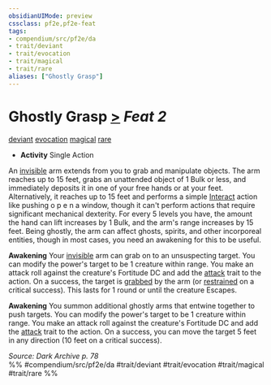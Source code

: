 ```yaml
---
obsidianUIMode: preview
cssclass: pf2e,pf2e-feat
tags:
- compendium/src/pf2e/da
- trait/deviant
- trait/evocation
- trait/magical
- trait/rare
aliases: ["Ghostly Grasp"]
---
```

# Ghostly Grasp  [>](rules/core-rulebook/chapter-9-playing-the-game.md#Actions "Single Action") *Feat 2*  
[deviant](rules/traits/deviant-da.md)  [evocation](rules/traits/evocation.md)  [magical](rules/traits/magical.md)  [rare](rules/traits/rare.md)  

- **Activity** Single Action

An [invisible](rules/conditions.md#Invisible) arm extends from you to grab and manipulate objects. The arm reaches up to 15 feet, grabs an unattended object of 1 Bulk or less, and immediately deposits it in one of your free hands or at your feet. Alternatively, it reaches up to 15 feet and performs a simple [Interact](rules/actions/interact.md) action like pushing o p e n a window, though it can't perform actions that require significant mechanical dexterity. For every 5 levels you have, the amount the hand can lift increases by 1 Bulk, and the arm's range increases by 15 feet. Being ghostly, the arm can affect ghosts, spirits, and other incorporeal entities, though in most cases, you need an awakening for this to be useful.

**Awakening** Your [invisible](rules/conditions.md#Invisible) arm can grab on to an unsuspecting target. You can modify the power's target to be 1 creature within range. You make an attack roll against the creature's Fortitude DC and add the [attack](rules/traits/attack.md) trait to the action. On a success, the target is [grabbed](rules/conditions.md#Grabbed) by the arm (or [restrained](rules/conditions.md#Restrained) on a critical success). This lasts for 1 round or until the creature Escapes.

**Awakening** You summon additional ghostly arms that entwine together to push targets. You can modify the power's target to be 1 creature within range. You make an attack roll against the creature's Fortitude DC and add the [attack](rules/traits/attack.md) trait to the action. On a success, you can move the target 5 feet in any direction (10 feet on a critical success).

*Source: Dark Archive p. 78*  
%% #compendium/src/pf2e/da #trait/deviant #trait/evocation #trait/magical #trait/rare %%